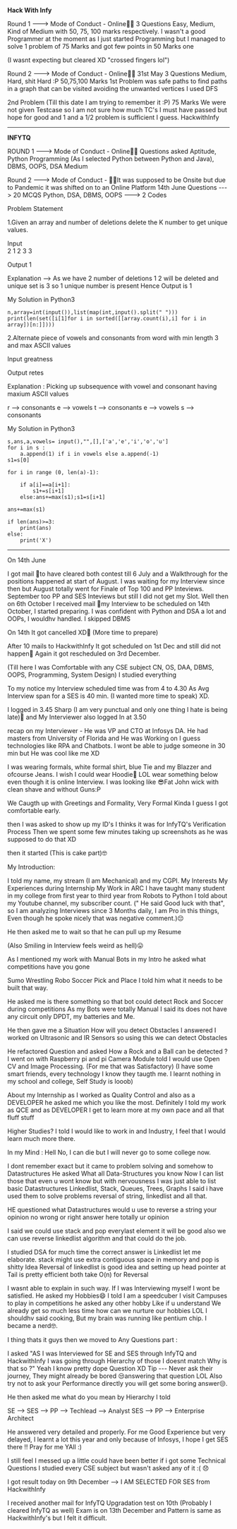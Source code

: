 **Hack With Infy** 

Round 1 ---> Mode of Conduct - Online👨‍💻
3 Questions Easy, Medium, Kind of Medium with 50, 75, 100 marks respectively. 
I wasn't a good Programmer at the moment as I just started Programming but I managed to solve 1 problem of 75 Marks and got few points in 50 Marks one

(I wasnt expecting but cleared XD "crossed fingers lol")

Round 2 ---> Mode of Conduct - Online👨‍💻 31st May
3 Questions Medium, Hard, shit Hard :P  50,75,100 Marks
1st Problem was safe paths to find paths in a graph that can be visited avoiding the unwanted vertices
I used DFS

2nd Problem (Till this date I am trying to remember it :P) 75 Marks
We were not given Testcase so I am not sure how much TC's I must have passed but hope for good and 1 and a 1/2 problem is sufficient I guess.
HackwithInfy 

***

**INFYTQ**

ROUND 1 ---> Mode of Conduct - Online👨‍💻
Questions asked Aptitude, Python Programming (As I selected Python between Python and Java), DBMS, OOPS, DSA
Medium

Round 2 ---> Mode of Conduct - 👨‍💻It was supposed to be Onsite but due to Pandemic it was shifted on to an  Online Platform
14th June
Questions ---> 20 MCQS Python, DSA, DBMS, OOPS ---> 2 Codes

Problem Statement

1.Given an array and number of deletions delete the K number to get unique values.

Input  
2
1 2 3 3

Output
1

Explanation --> As we have 2 number of deletions 1 2 will be deleted and unique set is 3 so 1 unique number is present 
Hence Output is 1

My Solution in Python3


    n,array=int(input()),list(map(int,input().split(" ")))
    print(len(set([i[1]for i in sorted([[array.count(i),i] for i in array])[n:]]))) 


2.Alternate piece of vowels and consonants from word with min length 3 and max ASCII values

Input
greatness

Output
retes

Explanation : Picking up subsequence with vowel and consonant having maxium ASCII values

r --> consonants
e --> vowels
t --> consonants
e --> vowels
s --> consonants

My Solution in Python3


    s,ans,a,vowels= input(),"",[],['a','e','i','o','u']
    for i in s :
        a.append(1) if i in vowels else a.append(-1)    
    s1=s[0]

    for i in range (0, len(a)-1):

        if a[i]==a[i+1]:    
            s1+=s[i+1]
        else:ans+=max(s1);s1=s[i+1]
                              
    ans+=max(s1)
    
    if len(ans)>=3:
        print(ans)
    else: 
        print('X') 

***

On 14th June

I got mail 💌to have cleared both contest till 6 July and a Walkthrough for the positions happened at start of August.
I was waiting for my Interview since then but August totally went for Finale of Top 100 and PP Inteviews.
September too PP and SES Inteviews but still I did not get my Slot.
Well then on 6th October I received mail 💌my Interview to be scheduled on 14th October, I started preparing.
I was confident with Python and DSA a lot and OOPs, I wouldhv handled.
I skipped DBMS

On 14th It got cancelled XD🥺
(More time to prepare)

After 10 mails to HackwithInfy It got scheduled on 1st Dec and still did not happen🥺
Again it got rescheduled on 3rd December.

(Till here I was Comfortable with any CSE subject CN, OS, DAA, DBMS, OOPS, Programming, System Design) I studied everything

To my notice my Interview scheduled time was from 4 to 4.30 As Avg Interview span for a SES is 40 min.
(I wanted more time to speak) XD.

I logged in 3.45 Sharp (I am very punctual and only one thing I hate is being late)🤗 and My Interviewer also logged In at 3.50

recap on my Interviewer - He was VP and CTO at Infosys DA.
He had masters from University of Florida and He was Working on I guess technologies like RPA and Chatbots.
I wont be able to judge someone in 30 min but He was cool like me XD

I was wearing formals, white formal shirt, blue Tie and my Blazzer and ofcourse Jeans.
I wish I could wear Hoodie🤩
LOL wear something below even though it is online Interview.
I was looking like 😎Fat John wick with clean shave and without Guns:P

We Caugth up with Greetings and Formality, Very Formal Kinda I guess I got comfortable early.

then I was asked to show up my ID's I thinks it was for InfyTQ's Verification Process
Then we  spent some few minutes taking up screenshots as he was supposed to do that XD

then it started (This is cake part)🤓

My Introduction:

I told my name, my stream (I am Mechanical) and my CGPI.
My Interests
My Experiences during Internship
My Work in ARC
I have taught many student in my college from first year to third year from Robots to Python
I told about my Youtube channel, my subscriber count.
(" He said Good luck with that", so I am analyzing Interviews since 3 Months daily, I am Pro in this things, 
Even though he spoke nicely that was negative comment.)😔

He then asked me to wait so that he can pull up my Resume

(Also Smiling in Interview feels weird as hell)😛

As I mentioned my work with Manual Bots in my Intro he asked what competitions have you gone

Sumo Wrestling
Robo Soccer
Pick and Place I told him what it needs to be built that way.

He asked me is there something so that bot could detect Rock and Soccer during competitions
As my Bots were totally Manual I said its does not have any circuit only DPDT, my batteries and Me.

He then gave me a Situation How will you detect Obstacles 
I answered I worked on Ultrasonic and IR Sensors so using this we can detect Obstacles

He refactored Question and asked How a Rock and a Ball can be detected ?
I went on with Raspberry pi and pi Camera Module told I would use Open CV and Image Processing. (For me that was Satisfactory)
(I have some smart friends, every technology I know they taugth me. I learnt nothing in my school and college, Self Study is looob)

About my Internship as I worked as Quality Control and also as a DEVELOPER he asked me which you like the most.
Definitely I told my work as QCE and as DEVELOPER I get to learn more at my own pace and all that fluff stuff

Higher Studies?
I told I would like to work in and Industry, I feel that I would learn much more there.

In my Mind : Hell No, I can die but I will never go to some college now.

I dont remember exact but it came to problem solving and somehow to Datastructures He asked What all Data-Structures you know
Now I can list those that even u wont know but with nervousness I was just able to list basic Datastructures Linkedlist, Stack, Queues, Trees, Graphs
I said i have used them to solve problems reversal of string, linkedlist and all that.

HE questioned what Datastructures would u use to reverse a string your opinion no wrong or right answer here totally ur opinion

I said we could use stack and pop everylast element it will be good also we can use reverse linkedlist algorithm and that could do the job.

I studied DSA for much time the correct answer is Linkedlist let me elaborate.
stack might use extra contiguous space in memory and pop is shitty Idea
Reversal of linkedlist is good idea and setting up head pointer at Tail is pretty efficient
both take O(n) for Reversal

I wasnt able to explain in such way. If I was Interviewing myself I wont be satisfied.
He asked my Hobbies😄
I  told I am a speedcuber I visit Campuses to play in competitions he asked any other hobby
Like if u understand We already get so much less time how can we nurture our hobbies LOL 
I shouldhv said cooking, But my brain was running like pentium chip.
I became a nerd🤓.

I thing thats it guys then we moved to Any Questions part :

I asked "AS I was Interviewed for SE and SES through InfyTQ and HackwithInfy I was going through Hierarchy of those I doesnt match Why is that so ?"
Yeah I know pretty dope Question XD Tip --- Never ask their journey, They might already be bored 😒answering that question LOL
Also try not to ask your Performance directly you will get some boring answer😒.

He then asked me what do you mean by Hierarchy I told

SE --> SES --> PP --> Techlead --> Analyst
SES --> PP --> Enterprise Architect

He answered very detailed and properly.
For me Good Experience but very delayed, I learnt a lot this year and only because of Infosys, I hope I get SES there !! Pray for me YAll :)

I still feel I messed up a little could have been better if i got some Technical Questions
I studied every CSE subject but wasn't asked any of it :( 😞

I got result today on 9th December --> I AM SELECTED FOR SES from HackwithInfy

I received another mail for InfyTQ Upgradation test on 10th (Probably I cleared InfyTQ as well)
Exam is on 13th December and Pattern is same as HackwithInfy's but I felt it difficult.
